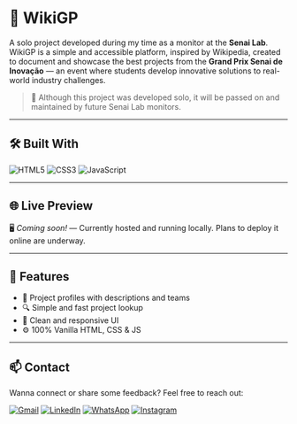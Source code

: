 # 🧪 WikiGP

A solo project developed during my time as a monitor at the **Senai Lab**.  
WikiGP is a simple and accessible platform, inspired by Wikipedia, created to document and showcase the best projects from the **Grand Prix Senai de Inovação** — an event where students develop innovative solutions to real-world industry challenges.

> 🚧 Although this project was developed solo, it will be passed on and maintained by future Senai Lab monitors.

---

## 🛠️ Built With

![HTML5](https://img.shields.io/badge/html5-%23E34F26.svg?style=for-the-badge&logo=html5&logoColor=white)
![CSS3](https://img.shields.io/badge/css3-%231572B6.svg?style=for-the-badge&logo=css3&logoColor=white)
![JavaScript](https://img.shields.io/badge/javascript-%23323330.svg?style=for-the-badge&logo=javascript&logoColor=%23F7DF1E)

---

## 🌐 Live Preview

🖥️ *Coming soon!* — Currently hosted and running locally. Plans to deploy it online are underway.

---

## 📌 Features

- 📄 Project profiles with descriptions and teams  
- 🔍 Simple and fast project lookup  
- 🧩 Clean and responsive UI  
- ⚙️ 100% Vanilla HTML, CSS & JS  

---

## 📫 Contact

Wanna connect or share some feedback? Feel free to reach out:

[![Gmail](https://img.shields.io/badge/Gmail-D14836?style=for-the-badge&logo=gmail&logoColor=white)](mailto:danielsilva123lucas@gmail.com)
[![LinkedIn](https://img.shields.io/badge/-LinkedIn-%230077B5?style=for-the-badge&logo=linkedin&logoColor=white)](https://www.linkedin.com/in/danlcs/)
[![WhatsApp](https://img.shields.io/badge/WhatsApp-25D366?style=for-the-badge&logo=whatsapp&logoColor=white)](https://wa.me/5566992195799?text=Ol%C3%A1%2C%20vim%20pelo%20seu%20GitHub%20%F0%9F%98%8A)
[![Instagram](https://img.shields.io/badge/-Instagram-%23E4405F?style=for-the-badge&logo=instagram&logoColor=white)](https://instagram.com/danlcs__)
